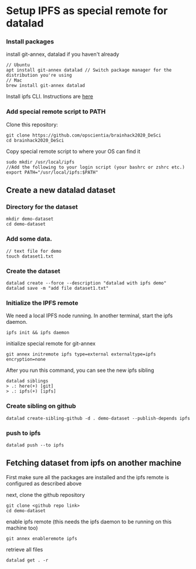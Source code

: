 # Setup IPFS as special remote for datalad
### Install packages
install git-annex, datalad if you haven't already
```
// Ubuntu
apt install git-annex datalad // Switch package manager for the distribution you're using
// Mac
brew install git-annex datalad
```
Install ipfs CLI. Instructions are [here](https://docs.ipfs.io/install/command-line/)

### Add special remote script to PATH
Clone this repository:
```
git clone https://github.com/opscientia/brainhack2020_DeSci
cd brainhack2020_DeSci
```
Copy special remote script to where your OS can find it
```
sudo mkdir /usr/local/ipfs
//Add the following to your login script (your bashrc or zshrc etc.)
export PATH="/usr/local/ipfs:$PATH"
```

## Create a new datalad dataset
### Directory for the dataset
```
mkdir demo-dataset
cd demo-dataset
```

### Add some data.
```
// text file for demo
touch dataset1.txt
```

### Create the dataset
```
datalad create --force --description "datalad with ipfs demo"
datalad save -m "add file dataset1.txt"
```

### Initialize the IPFS remote
We need a local IPFS node running. In another terminal, start the ipfs daemon.
```
ipfs init && ipfs daemon
```

initialize special remote for git-annex
```
git annex initremote ipfs type=external externaltype=ipfs encryption=none
```

After you run this command, you can see the new ipfs sibling
```
datalad siblings
> .: here(+) [git]
> .: ipfs(+) [ipfs]
```

### Create sibling on github
```
datalad create-sibling-github -d . demo-dataset --publish-depends ipfs
```

### push to ipfs
```
datalad push --to ipfs
```

## Fetching dataset from ipfs on another machine
First make sure all the packages are installed and the ipfs remote is configured as described above

next, clone the github repository
```
git clone <github repo link>
cd demo-dataset
```

enable ipfs remote (this needs the ipfs daemon to be running on this machine too)
```
git annex enableremote ipfs
```

retrieve all files
```
datalad get . -r
```
